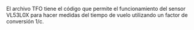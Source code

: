 El archivo TFO tiene el código que permite el funcionamiento del sensor VL53L0X para hacer medidas del tiempo de vuelo utilizando un factor de conversión 1/c.
